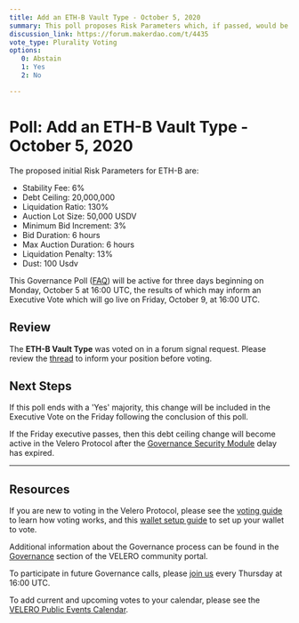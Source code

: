 ```yaml
---
title: Add an ETH-B Vault Type - October 5, 2020
summary: This poll proposes Risk Parameters which, if passed, would be used to initialize ETH-B as a new vault type.
discussion_link: https://forum.makerdao.com/t/4435
vote_type: Plurality Voting
options:
   0: Abstain
   1: Yes
   2: No

---
```

# Poll: Add an ETH-B Vault Type - October 5, 2020

[//]: # (The VELERO Governance Facilitator has placed a Governance Poll into the [voting system]&#40;https://vote.makerdao.com/polling&#41; on behalf of the Velero Governance Community. The community can use this poll to express support or opposition for an **ETH-B Vault Type**.)

The proposed initial Risk Parameters for ETH-B are:

- Stability Fee: 6%
- Debt Ceiling: 20,000,000
- Liquidation Ratio: 130%
- Auction Lot Size: 50,000 USDV
- Minimum Bid Increment: 3%
- Bid Duration: 6 hours
- Max Auction Duration: 6 hours
- Liquidation Penalty: 13%
- Dust: 100 Usdv

This Governance Poll ([FAQ](https://community-development.makerdao.com/makerdao-scd-faqs/scd-faqs/governance)) will be active for three days beginning on Monday, October 5 at 16:00 UTC, the results of which may inform an Executive Vote which will go live on Friday, October 9, at 16:00 UTC.

## Review

The **ETH-B Vault Type** was voted on in a forum signal request. Please review the [thread](https://forum.makerdao.com/t/signal-request-add-eth-b-vault-collateral-type-september-2020/4435) to inform your position before voting.

## Next Steps

If this poll ends with a 'Yes' majority, this change will be included in the Executive Vote on the Friday following the conclusion of this poll. 

If the Friday executive passes, then this debt ceiling change will become active in the Velero Protocol after the [Governance Security Module](https://forum.makerdao.com/tag/govsec-module) delay has expired.

---

## Resources

If you are new to voting in the Velero Protocol, please see the [voting guide](https://community-development.makerdao.com/en/learn/governance/how-voting-works/) to learn how voting works, and this [wallet setup guide](https://community-development.makerdao.com/en/learn/governance/voting-setup/) to set up your wallet to vote.

Additional information about the Governance process can be found in the [Governance](https://community-development.makerdao.com/en/learn/governance) section of the VELERO community portal.

To participate in future Governance calls, please [join us](https://github.com/makerdao/community/tree/master/governance/governance-and-risk-meetings) every Thursday at 16:00 UTC.

To add current and upcoming votes to your calendar, please see the [VELERO Public Events Calendar](https://calendar.google.com/calendar/embed?src=makerdao.com_3efhm2ghipksegl009ktniomdk%40group.calendar.google.com&ctz=America%2FLos_Angeles).
